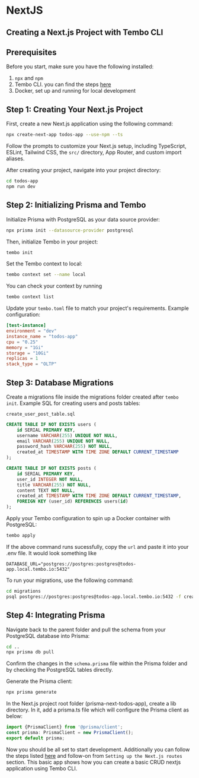 # NextJS
## Creating a Next.js Project with Tembo CLI

## Prerequisites

Before you start, make sure you have the following installed:
1. `npx` and `npm`
2. Tembo CLI. you can find the steps [here](../Getting_Started.md)
3. Docker, set up and running for local development

## Step 1: Creating Your Next.js Project

First, create a new Next.js application using the following command:

```bash
npx create-next-app todos-app --use-npm --ts
```

Follow the prompts to customize your Next.js setup, including TypeScript, ESLint, Tailwind CSS, the `src/` directory, App Router, and custom import aliases.

After creating your project, navigate into your project directory:

```bash
cd todos-app
npm run dev
```
## Step 2: Initializing Prisma and Tembo

Initialize Prisma with PostgreSQL as your data source provider:

```bash
npx prisma init --datasource-provider postgresql
```

Then, initialize Tembo in your project:

```bash
tembo init
```

Set the Tembo context to local:

```bash
tembo context set --name local
```

You can check your context by running
```bash
tembo context list
```

Update your `tembo.toml` file to match your project's requirements. Example configuration:

```toml
[test-instance]
environment = "dev"
instance_name = "todos-app"
cpu = "0.25"
memory = "1Gi"
storage = "10Gi"
replicas = 1
stack_type = "OLTP"
```

## Step 3: Database Migrations

Create a migrations file inside the migrations folder created after `tembo init`. Example SQL for creating users and posts tables:

`create_user_post_table.sql`
```sql
CREATE TABLE IF NOT EXISTS users (
    id SERIAL PRIMARY KEY,
    username VARCHAR(255) UNIQUE NOT NULL,
    email VARCHAR(255) UNIQUE NOT NULL,
    password_hash VARCHAR(255) NOT NULL,
    created_at TIMESTAMP WITH TIME ZONE DEFAULT CURRENT_TIMESTAMP
);

CREATE TABLE IF NOT EXISTS posts (
    id SERIAL PRIMARY KEY,
    user_id INTEGER NOT NULL,
    title VARCHAR(255) NOT NULL,
    content TEXT NOT NULL,
    created_at TIMESTAMP WITH TIME ZONE DEFAULT CURRENT_TIMESTAMP,
    FOREIGN KEY (user_id) REFERENCES users(id)
);
```

Apply your Tembo configuration to spin up a Docker container with PostgreSQL:

```bash
tembo apply
```

If the above command runs sucessfully, copy the `url` and paste it into your .env file. It would look something like
```
DATABASE_URL="postgres://postgres:postgres@todos-app.local.tembo.io:5432"
```

To run your migrations, use the following command:

```bash
cd migrations
psql postgres://postgres:postgres@todos-app.local.tembo.io:5432 -f create_user_post_table.sql
```

## Step 4: Integrating Prisma

Navigate back to the parent folder and pull the schema from your PostgreSQL database into Prisma:

```bash
cd ..
npx prisma db pull
```

Confirm the changes in the `schema.prisma` file within the Prisma folder and by checking the PostgreSQL tables directly.

Generate the Prisma client:

```bash
npx prisma generate
```

In the Next.js project root folder (prisma-next-todos-app), create a lib directory. In it, add a prisma.ts file which will configure the Prisma client as below:
```ts
import {PrismaClient} from '@prisma/client';
const prisma: PrismaClient = new PrismaClient();
export default prisma;
```

Now you should be all set to start development. Additionally you can follow the steps listed [here](https://birdeatsbug.com/blog/simplest-approach-to-work-with-databases-in-next-js-using-prisma) and follow-on from `Setting up the Next.js routes` section. This basic app shows how you can create a basic CRUD nextjs application using Tembo CLI.


